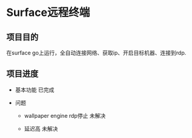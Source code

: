 # Surface远程终端

## 项目目的

  在surface go上运行，全自动连接网络、获取ip、开启目标机器、连接到rdp.

## 项目进度

+ 基本功能    已完成

+ 问题

  + wallpaper engine rdp停止    未解决

  + 延迟高    未解决
